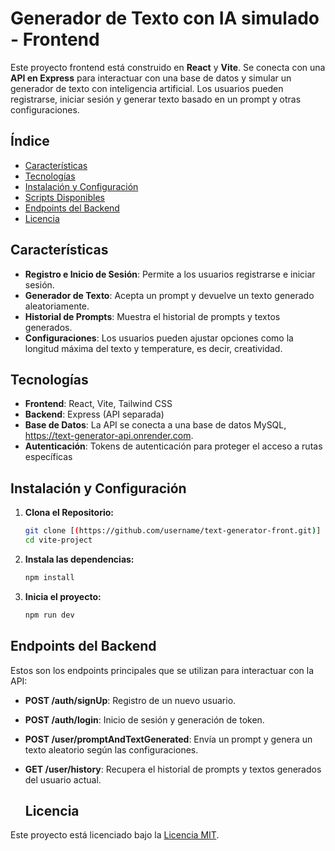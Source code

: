 # Generador de Texto con IA simulado - Frontend

Este proyecto frontend está construido en **React** y **Vite**. Se conecta con una **API en Express** para interactuar con una base de datos y simular un generador de texto con inteligencia artificial. Los usuarios pueden registrarse, iniciar sesión y generar texto basado en un prompt y otras configuraciones.

## Índice

- [Características](#características)
- [Tecnologías](#tecnologías)
- [Instalación y Configuración](#instalación-y-configuración)
- [Scripts Disponibles](#scripts-disponibles)
- [Endpoints del Backend](#endpoints-del-backend)
- [Licencia](#licencia)


## Características

- **Registro e Inicio de Sesión**: Permite a los usuarios registrarse e iniciar sesión.
- **Generador de Texto**: Acepta un prompt y devuelve un texto generado aleatoriamente.
- **Historial de Prompts**: Muestra el historial de prompts y textos generados.
- **Configuraciones**: Los usuarios pueden ajustar opciones como la longitud máxima del texto y temperature, es decir, creatividad.

## Tecnologías

- **Frontend**: React, Vite, Tailwind CSS
- **Backend**: Express (API separada)
- **Base de Datos**: La API se conecta a una base de datos MySQL, https://text-generator-api.onrender.com.
- **Autenticación**: Tokens de autenticación para proteger el acceso a rutas específicas

## Instalación y Configuración

1. **Clona el Repositorio:**
   ```bash
   git clone [(https://github.com/username/text-generator-front.git)]
   cd vite-project
   ```
2. **Instala las dependencias:**

    ```bash
    npm install
    ```
3. **Inicia el proyecto:**

    ```bash
    npm run dev
    ```
## Endpoints del Backend
Estos son los endpoints principales que se utilizan para interactuar con la API:
- **POST /auth/signUp**: Registro de un nuevo usuario.
- **POST /auth/login**: Inicio de sesión y generación de token.
- **POST /user/promptAndTextGenerated**: Envía un prompt y genera un texto aleatorio según las configuraciones.
- **GET /user/history**: Recupera el historial de prompts y textos generados del usuario actual.

  ## Licencia
Este proyecto está licenciado bajo la [Licencia MIT](LICENSE).
    
